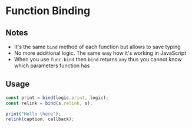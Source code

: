 # Function Binding

## Notes
* It's the same `bind` method of each function but allows to save typing
* No more additional logic. The same way how it's working in JavaScript
* When you use `func.bind` then `bind` returns `any` thus you cannot know which parameters function has

## Usage
```ts
const print = bind(logic.print, logic);
const relink = bind(s.relink, s);

print("Hello there");
relink(caption, callback);
```